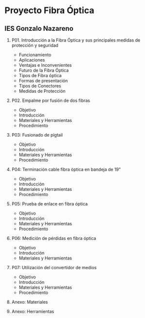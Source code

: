 # Proyecto Fibra Óptica 
## IES Gonzalo Nazareno

1. P01. Introducción a la Fibra Óptica y sus principales medidas de protección y seguridad

    * Funcionamiento
    * Aplicaciones
    * Ventajas e Inconvenientes
    * Futuro de la Fibra Óptica
    * Tipos de Fibra óptica
    * Formas de presentación
    * Tipos de Conectores
    * Medidas de Protección

2. P02. Empalme por fusión de dos fibras

    * Objetivo
    * Introducción
    * Materiales y Herramientas
    * Procedimiento
3. P03: Fusionado de pigtail

    * Objetivo
    * Introducción
    * Materiales y Herramientas
    * Procedimiento

4. P04: Terminación cable fibra óptica en bandeja de 19"

    * Objetivo
    * Introducción
    * Materiales y Herramientas
    * Procedimiento

5. P05: Prueba de enlace en fibra óptica
    * Objetivo
    * Introducción
    * Materiales y Herramientas
    * Procedimiento

6. P06: Medición de pérdidas en fibra óptica
    * Objetivo
    * Introducción
    * Materiales y Herramientas

7. P07: Utilización del convertidor de medios
    * Objetivo
    * Introducción
    * Materiales y Herramientas
    * Procedimiento

8. Anexo: Materiales
9. Anexo: Herramientas
